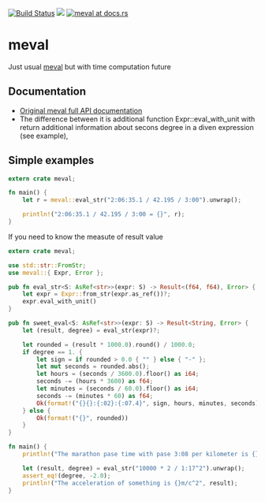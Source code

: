 [![Build Status](https://travis-ci.org/rekka/meval-rs.svg?branch=master)](https://travis-ci.org/rekka/meval-rs)
[![](http://meritbadge.herokuapp.com/meval)](https://crates.io/crates/meval)
[![meval at docs.rs](https://docs.rs/meval/badge.svg)](https://docs.rs/meval)

# meval

Just usual [meval](https://github.com/rekka/meval-rs) but with time computation future

## Documentation

- [Original meval full API documentation](https://docs.rs/meval)
- The difference between it is additional function Expr::eval_with_unit with return additional information about secons degree in a diven expression (see example),

## Simple examples

```rust
extern crate meval;

fn main() {
    let r = meval::eval_str("2:06:35.1 / 42.195 / 3:00").unwrap();

    println!("2:06:35.1 / 42.195 / 3:00 = {}", r);
}
```

If you need to know the measute of result value

```rust
extern crate meval;

use std::str::FromStr;
use meval::{ Expr, Error };

pub fn eval_str<S: AsRef<str>>(expr: S) -> Result<(f64, f64), Error> {
    let expr = Expr::from_str(expr.as_ref())?;
    expr.eval_with_unit()
}

pub fn sweet_eval<S: AsRef<str>>(expr: S) -> Result<String, Error> {
    let (result, degree) = eval_str(expr)?;

    let rounded = (result * 1000.0).round() / 1000.0;
    if degree == 1. {
        let sign = if rounded > 0.0 { "" } else { "-" };
        let mut seconds = rounded.abs();
        let hours = (seconds / 3600.0).floor() as i64;
        seconds -= (hours * 3600) as f64;
        let minutes = (seconds / 60.0).floor() as i64;
        seconds -= (minutes * 60) as f64;
        Ok(format!("{}{}:{:02}:{:07.4}", sign, hours, minutes, seconds))
    } else {
        Ok(format!("{}", rounded))
    }
}

fn main() {
    println!("The marathon pase time with pase 3:08 per kilometer is {}", sweet_eval("42.195 * 3:08").unwrap());

    let (result, degree) = eval_str("10000 * 2 / 1:17^2").unwrap();
    assert_eq!(degree, -2.0);
    println!("The acceleration of something is {}m/c^2", result);
}

```
